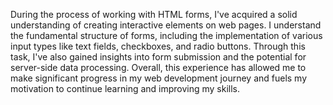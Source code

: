 During the process of working with HTML forms, I've acquired a solid understanding of creating interactive elements on web pages. I understand the fundamental structure of forms, including the implementation of various input types like text fields, checkboxes, and radio buttons. Through this task, I've also gained insights into form submission and the potential for server-side data processing. Overall, this experience has allowed me to make significant progress in my web development journey and fuels my motivation to continue learning and improving my skills.
